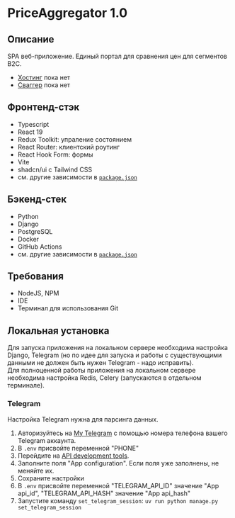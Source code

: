# PriceAggregator 1.0

## Описание

SPA веб-приложение. Единый портал для сравнения цен для сегментов B2C.

- [Хостинг](Ссылка) пока нет
- [Сваггер](Ссылка) пока нет

## Фронтенд-стэк

- Typescript
- React 19
- Redux Toolkit: упраление состоянием
- React Router: клиентский роутинг
- React Hook Form: формы
- Vite
- shadcn/ui с Tailwind СSS
- см. другие зависимости в [`package.json`](package.json)

## Бэкенд-стек

- Python
- Django
- PostgreSQL
- Docker 
- GitHub Actions
- см. другие зависимости в [`package.json`](package.json)

## Требования


- NodeJS, NPM
- IDE
- Терминал для использования Git

## Локальная установка
Для запуска приложения на локальном сервере необходима настройка Django, Telegram (но по идее для запуска и работы с существующими данными не должен быть нужен Telegram - надо исправить).\
Для полноценной работы приложения на локальном сервере необходима настройка Redis, Celery (запускаются в отдельном терминале).

### Telegram
Настройка Telegram нужна для парсинга данных.
1. Авторизуйтесь на [My Telegram](https://my.telegram.org/apps) с помощью номера телефона вашего Telegram аккаунта.
2. В `.env` присвойте переменной "PHONE" 
3. Перейдите на [API development tools](https://my.telegram.org/apps).
4. Заполните поля "App configuration". Если поля уже заполнены, не меняйте их.
5. Сохраните настройки
6. В `.env` присвойте переменной "TELEGRAM_API_ID" значение "App api_id", "TELEGRAM_API_HASH" значение "App api_hash"
7. Запустите команду `set_telegram_session`: `uv run python manage.py set_telegram_session`